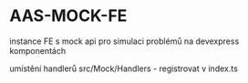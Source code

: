# AAS-MOCK-FE
instance FE s mock api pro simulaci problémů na devexpress komponentách

umístění handlerů src/Mock/Handlers - registrovat v index.ts
